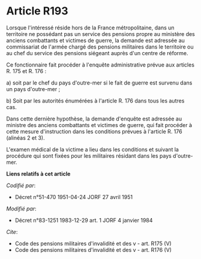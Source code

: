 # Article R193

Lorsque l'intéressé réside hors de la France métropolitaine, dans un territoire ne possédant pas un service des pensions
propre au ministère des anciens combattants et victimes de guerre, la demande est adressée au commissariat de l'armée chargé
des pensions militaires dans le territoire ou au chef du service des pensions siégeant auprès d'un centre de réforme.

Ce fonctionnaire fait procéder à l'enquête administrative prévue aux articles R. 175 et R. 176 :

a) soit par le chef du pays d'outre-mer si le fait de guerre est survenu dans un pays d'outre-mer ;

b) Soit par les autorités énumérées à l'article R. 176 dans tous les autres cas.

Dans cette dernière hypothèse, la demande d'enquête est adressée au ministre des anciens combattants et victimes de guerre,
qui fait procéder à cette mesure d'instruction dans les conditions prévues à l'article R. 176 (alinéas 2 et 3).

L'examen médical de la victime a lieu dans les conditions et suivant la procédure qui sont fixées pour les militaires
résidant dans les pays d'outre-mer.

**Liens relatifs à cet article**

_Codifié par_:

  - Décret n°51-470 1951-04-24 JORF 27 avril 1951

_Modifié par_:

  - Décret n°83-1251 1983-12-29 art. 1 JORF 4 janvier 1984

_Cite_:

  - Code des pensions militaires d'invalidité et des v - art. R175 (V)
  - Code des pensions militaires d'invalidité et des v - art. R176 (V)
